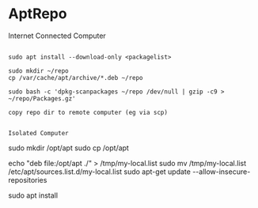 # AptRepo

Internet Connected Computer
~~~~~~~~~~~~~~~~~~~~~~~~~~~

sudo apt install --download-only <packagelist>

sudo mkdir ~/repo
cp /var/cache/apt/archive/*.deb ~/repo

sudo bash -c 'dpkg-scanpackages ~/repo /dev/null | gzip -c9 > ~/repo/Packages.gz'

copy repo dir to remote computer (eg via scp)


Isolated Computer
~~~~~~~~~~~~~~~~~~~~~~~~~~~~~~~~

sudo mkdir /opt/apt
sudo cp <other repo> /opt/apt

echo "deb file:/opt/apt ./" > /tmp/my-local.list
sudo mv /tmp/my-local.list /etc/apt/sources.list.d/my-local.list
sudo apt-get update --allow-insecure-repositories

sudo apt install <packageslist>
